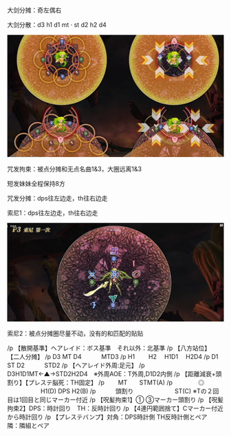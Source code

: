 大剑分摊：奇左偶右

大剑分散：d3 h1 d1 mt · st d2 h2 d4

![image-20221225145023204](./%E6%9E%81%E9%A3%8E.assets/image-20221225145023204.png)

咒发拘束：被点分摊和无点名曲1&3，大圈远离1&3

短发妹妹全程保持8方

咒发分摊：dps往左边走，th往右边走

索尼1：dps往左边走，th往右边走

![image-20221225150353581](./%E6%9E%81%E9%A3%8E.assets/image-20221225150353581.png)

索尼2：被点分摊圈尽量不动，没有的和匹配的贴贴

/p 【散開基準】ヘアレイド：ボス基準　それ以外：北基準
/p 【八方站位】  【二人分摊】
/p  D3 MT D4　　　 MTD3
/p  H1　　 H2　 H1D1　 H2D4
/p  D1 ST D2　 　　STD2
/p  【ヘアレイド外周:足元】
/p  D3H1D1MT←▲→STD2H2D4　※外周AOE：T外周,D1D2内側
/p 【距離減衰+頭割り】【プレステ脳死：TH固定】
/p 　　MT　　STMT(A)
/p 　　　　◎ 　 　 　　　H1(D) DPS H2(B)
/p  　　　頭割り 　 　 　　　　ST(C) ※Tの２回目は1回目と同じマーカー付近
/p  【呪髪拘束1】① ③マーカー頭割り
/p 【呪髪拘束2】DPS：時計回り　TH：反時計回り
/p 【4連円範囲捨て】Cマーカー付近から時計回り
/p 【プレステバンプ】対角：DPS時計側 TH反時計側とペア　隣：隣組とペア